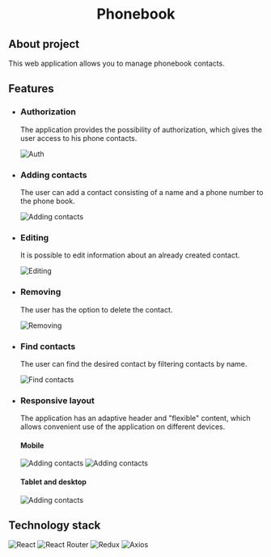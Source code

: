 <h1 align="center">Phonebook</h1>

<h2>About project</h2>
<p>This web application allows you to manage phonebook contacts.</p>

<h2>Features</h2>
<ul>
  <li>
    <h3>Authorization</h3>
    <p>The application provides the possibility of authorization, which gives the user access to his phone contacts.</p>
    <img src="./assets/ReadMe/auth.JPG" alt="Auth"/>
  </li>
  <li>
    <h3>Adding contacts</h3>
    <p>The user can add a contact consisting of a name and a phone number to the phone book.</p>
    <img src="./assets/ReadMe/add-contact.JPG" alt="Adding contacts"/>
  </li>
  <li>
    <h3>Editing</h3>
    <p>It is possible to edit information about an already created contact.</p>
    <img src="./assets/ReadMe/edit-contact.JPG" alt="Editing"/>
  </li>
  <li>
    <h3>Removing</h3>
    <p>The user has the option to delete the contact.</p>
    <img src="./assets/ReadMe/delete-contact.JPG" alt="Removing"/>
  </li>
  <li>
    <h3>Find contacts</h3>
    <p>The user can find the desired contact by filtering contacts by name.</p>
    <img src="./assets/ReadMe/filter.JPG" alt="Find contacts"/>
  </li>
  <li>
    <h3>Responsive layout</h3>
    <p>The application has an adaptive header and "flexible" content, which allows convenient use of the application on different devices.</p>
    <h4>Mobile</h4>
    <img src="./assets/ReadMe/contacts-mobile.JPG" alt="Adding contacts"/>
    <img src="./assets/ReadMe/contacts-sidebar.JPG" alt="Adding contacts"/>
    <h4>Tablet and desktop</h4>
    <img src="./assets/ReadMe/contacts-desktop.JPG" alt="Adding contacts"/>
  </li>
</ul>

<h2>Technology stack</h2>

![React](https://img.shields.io/badge/react-%2320232a.svg?style=for-the-badge&logo=react&logoColor=%2361DAFB)
![React Router](https://img.shields.io/badge/React_Router-CA4245?style=for-the-badge&logo=react-router&logoColor=white)
![Redux](https://img.shields.io/badge/redux-%23593d88.svg?style=for-the-badge&logo=redux&logoColor=white)
![Axios](https://img.shields.io/badge/Axios-5A29E4?style=for-the-badge&logo=axios&logoColor=white)

